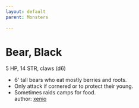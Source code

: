 ```yaml
---
layout: default
parent: Monsters
  
---
```

# Bear, Black
5 HP, 14 STR, claws (d6)  
- 6’ tall bears who eat mostly berries and roots.  
- Only attack if cornered or to protect their young.  
- Sometimes raids camps for food.  
author: [xenio](https://xenioinabottle.blogspot.com)
